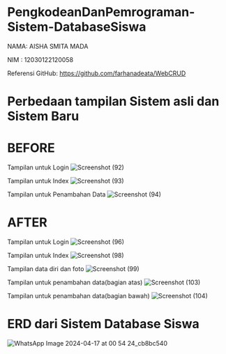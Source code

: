 # PengkodeanDanPemrograman-Sistem-DatabaseSiswa

NAMA: AISHA SMITA MADA

NIM : 12030122120058

Referensi GitHub: https://github.com/farhanadeata/WebCRUD


# Perbedaan tampilan Sistem asli dan Sistem Baru


# BEFORE

Tampilan untuk Login
![Screenshot (92)](https://github.com/AishaSmitaMada/PengkodeanDanPemrograman-Sistem-DatabaseSiswa/assets/153173592/72ea937c-ec1d-4855-8f4e-1a79a748a6a0)

Tampilan untuk Index
![Screenshot (93)](https://github.com/AishaSmitaMada/PengkodeanDanPemrograman-Sistem-DatabaseSiswa/assets/153173592/1deee368-c694-4fc4-8f34-c7ab007df05e)

Tampilan untuk Penambahan Data
![Screenshot (94)](https://github.com/AishaSmitaMada/PengkodeanDanPemrograman-Sistem-DatabaseSiswa/assets/153173592/45a44d16-4425-44b9-8bd8-f23e22b1d072)


# AFTER

Tampilan untuk Login
![Screenshot (96)](https://github.com/AishaSmitaMada/PengkodeanDanPemrograman-Sistem-DatabaseSiswa/assets/153173592/7e3e33c6-8160-4afc-86a7-d7718f0da482)

Tampilan untuk Index
![Screenshot (98)](https://github.com/AishaSmitaMada/PengkodeanDanPemrograman-Sistem-DatabaseSiswa/assets/153173592/4d9dd93c-e0a2-4d5f-b5dd-c6ce29f745b6)

Tampilan data diri dan foto
![Screenshot (99)](https://github.com/AishaSmitaMada/PengkodeanDanPemrograman-Sistem-DatabaseSiswa/assets/153173592/3ff3d908-e585-4fb9-9f3d-eddb890729c0)

Tampilan untuk penambahan data(bagian atas)
![Screenshot (103)](https://github.com/AishaSmitaMada/PengkodeanDanPemrograman-Sistem-DatabaseSiswa/assets/153173592/4dbad0db-835f-4470-a48c-8bb248c50da1)

Tampilan untuk penambahan data(bagian bawah)
![Screenshot (104)](https://github.com/AishaSmitaMada/PengkodeanDanPemrograman-Sistem-DatabaseSiswa/assets/153173592/98efcb7f-0f22-4e27-ae9a-fa79d00fb9a0)


# ERD dari Sistem Database Siswa
![WhatsApp Image 2024-04-17 at 00 54 24_cb8bc540](https://github.com/AishaSmitaMada/PengkodeanDanPemrograman-Sistem-DatabaseSiswa/assets/153173592/61a37de8-ac97-4c07-9043-7002a67e02ac)
